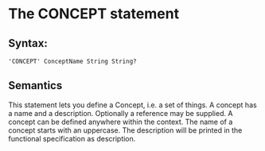 # The CONCEPT statement

## Syntax:
```
'CONCEPT' ConceptName String String?
```

## Semantics
This statement lets you define a Concept, i.e. a set of things. A concept has a name and a description.  Optionally a reference may be supplied.
A concept can be defined anywhere within the context. 
The name of a concept starts with an uppercase.
The description will be printed in the functional specification as description.
